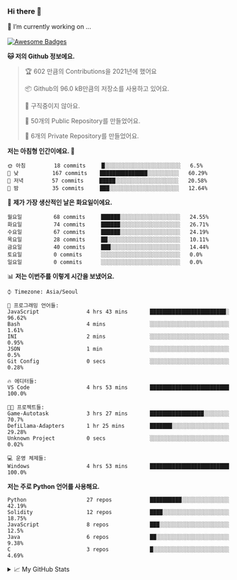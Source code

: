 ### Hi there 👋 
🔭 I’m currently working on ... </br></br>
[![Awesome Badges](https://img.shields.io/badge/Introduce-EN-green.svg)](https://github.com/tlatkdgus1/tlatkdgus1/blob/main/README.md.en)

<!--START_SECTION:waka-->
**🐱 저의 Github 정보에요.** 

> 🏆 602 만큼의 Contributions을 2021년에 했어요
 > 
> 📦 Github의 96.0 kB만큼의 저장소를 사용하고 있어요. 
 > 
> 🚫 구직중이지 않아요.
 > 
> 📜 50개의 Public Repository를 만들었어요. 
 > 
> 🔑 6개의 Private Repository를 만들었어요.  

**저는 아침형 인간이에요. 🐤** 

```text
🌞 아침         18 commits     █░░░░░░░░░░░░░░░░░░░░░░░░   6.5% 
🌆 낮　         167 commits    ███████████████░░░░░░░░░░   60.29% 
🌃 저녁         57 commits     █████░░░░░░░░░░░░░░░░░░░░   20.58% 
🌙 밤　         35 commits     ███░░░░░░░░░░░░░░░░░░░░░░   12.64%

```
📅 **제가 가장 생산적인 날은 화요일이에요.** 

```text
월요일          68 commits     ██████░░░░░░░░░░░░░░░░░░░   24.55% 
화요일          74 commits     ██████░░░░░░░░░░░░░░░░░░░   26.71% 
수요일          67 commits     ██████░░░░░░░░░░░░░░░░░░░   24.19% 
목요일          28 commits     ██░░░░░░░░░░░░░░░░░░░░░░░   10.11% 
금요일          40 commits     ███░░░░░░░░░░░░░░░░░░░░░░   14.44% 
토요일          0 commits      ░░░░░░░░░░░░░░░░░░░░░░░░░   0.0% 
일요일          0 commits      ░░░░░░░░░░░░░░░░░░░░░░░░░   0.0%

```


📊 **저는 이번주를 이렇게 시간을 보냈어요.** 

```text
⌚︎ Timezone: Asia/Seoul

💬 프로그래밍 언어들: 
JavaScript               4 hrs 43 mins       ████████████████████████░   96.62% 
Bash                     4 mins              ░░░░░░░░░░░░░░░░░░░░░░░░░   1.61% 
INI                      2 mins              ░░░░░░░░░░░░░░░░░░░░░░░░░   0.95% 
JSON                     1 min               ░░░░░░░░░░░░░░░░░░░░░░░░░   0.5% 
Git Config               0 secs              ░░░░░░░░░░░░░░░░░░░░░░░░░   0.28%

🔥 에디터들: 
VS Code                  4 hrs 53 mins       █████████████████████████   100.0%

🐱‍💻 프로젝트들: 
Game-Autotask            3 hrs 27 mins       █████████████████░░░░░░░░   70.7% 
DefiLlama-Adapters       1 hr 25 mins        ███████░░░░░░░░░░░░░░░░░░   29.28% 
Unknown Project          0 secs              ░░░░░░░░░░░░░░░░░░░░░░░░░   0.02%

💻 운영 체제들: 
Windows                  4 hrs 53 mins       █████████████████████████   100.0%

```

**저는 주로 Python 언어를 사용해요.** 

```text
Python                   27 repos            ██████████░░░░░░░░░░░░░░░   42.19% 
Solidity                 12 repos            ████░░░░░░░░░░░░░░░░░░░░░   18.75% 
JavaScript               8 repos             ███░░░░░░░░░░░░░░░░░░░░░░   12.5% 
Java                     6 repos             ██░░░░░░░░░░░░░░░░░░░░░░░   9.38% 
C                        3 repos             █░░░░░░░░░░░░░░░░░░░░░░░░   4.69%

```



<!--END_SECTION:waka-->

<details>
<summary>📈 My GitHub Stats</summary>
<p align="center"> <img src="https://github-readme-stats.vercel.app/api?username=tlatkdgus1&show_icons=true" alt="tlatkdgus1" />
</details>
